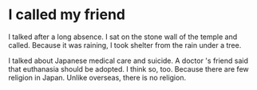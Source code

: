 # I called my friend

I talked after a long absence. I sat on the stone wall of the temple and called.
Because it was raining, I took shelter from the rain under a tree.

I talked about Japanese medical care and suicide. A doctor 's friend said that euthanasia should be adopted. I think so, too.
Because there are few religion in Japan. Unlike overseas, there is no religion.
